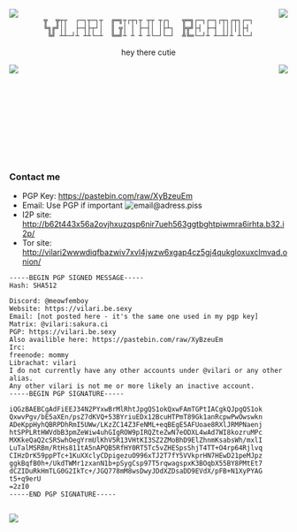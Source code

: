 <img align="left" src="https://cdn.discordapp.com/attachments/842501199693086750/1120646988283793518/FGmWfPH.png"> <img align="right" src="https://cdn.discordapp.com/attachments/842501199693086750/1120646988283793518/FGmWfPH.png">

<div align="center">

```

╦  ╦┬┬  ┌─┐┬─┐┬  ╔═╗┬┌┬┐┬ ┬┬ ┬┌┐   ╦═╗┌─┐┌─┐┌┬┐┌┬┐┌─┐
╚╗╔╝││  ├─┤├┬┘│  ║ ╦│ │ ├─┤│ │├┴┐  ╠╦╝├┤ ├─┤ │││││├┤ 
 ╚╝ ┴┴─┘┴ ┴┴└─┴  ╚═╝┴ ┴ ┴ ┴└─┘└─┘  ╩╚═└─┘┴ ┴─┴┘┴ ┴└─┘

```
hey there cutie
</div>

<img align="left" src="https://media.discordapp.net/attachments/842501199693086750/1120614751865671680/ezgif-3-343d1d9338.gif">
<img align="right" src="https://github-readme-stats.vercel.app/api/top-langs/?username=VilariStorms">

</br></br></br></br></br></br></br></br></br></br>


### Contact me
- PGP Key: https://pastebin.com/raw/XyBzeuEm
- Email: Use PGP if important ![email@adress.piss](https://cdn.discordapp.com/attachments/1101565835291664404/1104446433836408922/aGc6ASO.png)
-  I2P site: http://b62t443x56a2ovjhxuzqsp6nir7ueh563ggtbghtpiwmra6irhta.b32.i2p/
-  Tor site: http://vilari2wwwdiqfbazwiv7xvl4jwzw6xgap4cz5gj4qukgloxuxclmvad.onion/
```
-----BEGIN PGP SIGNED MESSAGE-----
Hash: SHA512

Discord: @meowfemboy
Website: https://vilari.be.sexy
Email: [not posted here - it's the same one used in my pgp key]
Matrix: @vilari:sakura.ci
PGP: https://vilari.be.sexy
Also availible here: https://pastebin.com/raw/XyBzeuEm
Irc:
freenode: mommy 
Librachat: vilari
I do not currently have any other accounts under @vilari or any other alias.
Any other vilari is not me or more likely an inactive account. 
-----BEGIN PGP SIGNATURE-----

iQGzBAEBCgAdFiEEJ34N2PYxwBrMlRhtJpgQS1okQxwFAmTGPtIACgkQJpgQS1ok
QxwvPgv/bE5aXEn/psZ7dKVQ+53BYriuEDx12BcuHTPmT89Gk1anRcpwPwOwswkn
ADeKppHyhQBRPDhRmI5UWw/LKzZC14Z3FeNML+eqBEgE5AFUoae8RXlJRMPNaenj
htSPPLRtHWVdbB3pmZeWiw4uhGIgROW9pIRQZteZwN7eODXL4wAd7WI8kozruMPc
MXKkeQaQ2cSRSwhOegYrmUlKhV5R13VHtKI3SZ2ZMoBhD9ElZhnmKsabsWh/mxlI
LuTalMSRBm/RtHs811tA5nAPQB5RfHY0RT5Tc5vZHESpsShjT4TT+O4rp64Rjlvq
CIHzDrK59ppPTc+1KuXXclyCDpigezuO996xTJ2T7fY5VVkprHN7HEwD21peMJpz
ggkBqfB0h+/UkdTWMr1zxanN1b+pSygCsp97T5rqwagspxK3BOqbX55BY8PMtEt7
dCZIDuRkHmTLG0G2IkTc+/JGQ778mM8wsDwyJDdXZDsaDD9EVdX/pFB+N1XyPYAG
t5+q9erU
=2zI0
-----END PGP SIGNATURE-----


```
![](https://komarev.com/ghpvc/?username=VilariStorms)
